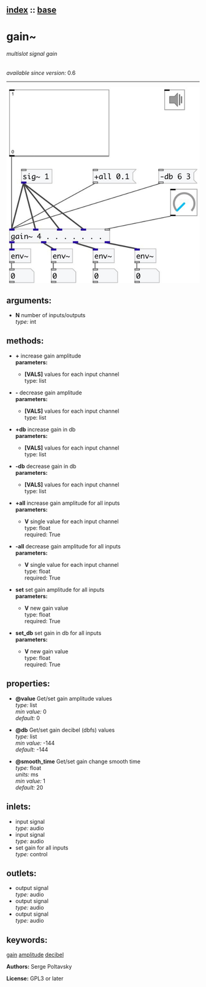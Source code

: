 [index](index.html) :: [base](category_base.html)
---

# gain~

###### multislot signal gain

*available since version:* 0.6

---




[![example](../examples/img/gain~.jpg)](../examples/pd/gain~.pd)



## arguments:

* **N**
number of inputs/outputs<br>
_type:_ int<br>



## methods:

* **+**
increase gain amplitude<br>
  __parameters:__
  - **[VALS]** values for each input channel<br>
    type: list <br>

* **-**
decrease gain amplitude<br>
  __parameters:__
  - **[VALS]** values for each input channel<br>
    type: list <br>

* **+db**
increase gain in db<br>
  __parameters:__
  - **[VALS]** values for each input channel<br>
    type: list <br>

* **-db**
decrease gain in db<br>
  __parameters:__
  - **[VALS]** values for each input channel<br>
    type: list <br>

* **+all**
increase gain amplitude for all inputs<br>
  __parameters:__
  - **V** single value for each input channel<br>
    type: float <br>
    required: True <br>

* **-all**
decrease gain amplitude for all inputs<br>
  __parameters:__
  - **V** single value for each input channel<br>
    type: float <br>
    required: True <br>

* **set**
set gain amplitude for all inputs<br>
  __parameters:__
  - **V** new gain value<br>
    type: float <br>
    required: True <br>

* **set_db**
set gain in db for all inputs<br>
  __parameters:__
  - **V** new gain value<br>
    type: float <br>
    required: True <br>




## properties:

* **@value** 
Get/set gain amplitude values<br>
_type:_ list<br>
_min value:_ 0<br>
_default:_ 0<br>

* **@db** 
Get/set gain decibel (dbfs) values<br>
_type:_ list<br>
_min value:_ -144<br>
_default:_ -144<br>

* **@smooth_time** 
Get/set gain change smooth time<br>
_type:_ float<br>
_units:_ ms<br>
_min value:_ 1<br>
_default:_ 20<br>



## inlets:

* input signal<br>
_type:_ audio
* input signal<br>
_type:_ audio
* set gain for all inputs<br>
_type:_ control



## outlets:

* output signal<br>
_type:_ audio
* output signal<br>
_type:_ audio
* output signal<br>
_type:_ audio



## keywords:

[gain](keywords/gain.html)
[amplitude](keywords/amplitude.html)
[decibel](keywords/decibel.html)






**Authors:** Serge Poltavsky




**License:** GPL3 or later





